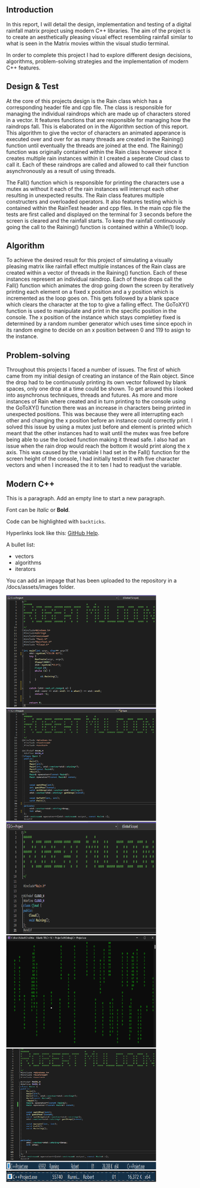
## Introduction
In this report, I will detail the design, implementation and testing of a digital rainfall matrix project using modern C++ libraries. The aim of the project is to create an aesthetically pleasing visual effect resembling rainfall similar to what is seen in the Matrix movies within the visual studio terminal. 

In order to complete this project I had to explore different design decisions, algorithms, problem-solving strategies and the implementation of modern C++ features.

## Design & Test
At the core of this projects design is the Rain class which has a corresponding header file and cpp file. The class is responsible for managing the individual raindrops which are made up of characters stored in a vector. It features functions that are responsible for managing how the raindrops fall. This is elaborated on in the Algorithm section of this report. This algorithm to give the vector of characters an animated apperance is executed over and over for as many threads are created in the Raining() function until eventually the threads are joined at the end. The Raining() function was originally contained within the Rain class however since it creates multiple rain instances within it I created a seperate Cloud class to call it. Each of these raindrops are called and allowed to call their function asynchronously as a result of using threads.

The Fall() function which is responsible for printing the characters use a mutex as without it each of the rain instances will interrupt each other resulting in unexpected results. The Rain class features multiple constructers and overloaded operators. It also features testing which is contained within the RainTest header and cpp files. In the main cpp file the tests are first called and displayed on the terminal for 3 seconds before the screen is cleared and the rainfall starts. To keep the rainfall continuously going the call to the Raining() function is contained within a While(1) loop.

## Algorithm
To achieve the desired result for this project of simulating a visually pleasing matrix like rainfall effect multiple instances of the Rain class are created within a vector of threads in the Raining() function. Each of these instances represent an individual raindrop. Each of these drops call the Fall() function which animates the drop going down the screen by iteratively printing each element on a fixed x position and a y position which is incremented as the loop goes on. This gets followed by a blank space which clears the character at the top to give a falling effect. The GoToXY() function is used to manipulate and print in the specific position in the console. The x position of the instance which stays completley fixed is determined by a random number generator which uses time since epoch in its random engine to decide on an x position between 0 and 119 to asign to the instance.

## Problem-solving
Throughout this projects I faced a number of issues. The first of which came from my initial design of creating an instance of the Rain object. Since the drop had to be continuously printing its own vector followed by blank spaces, only one drop at a time could be shown. To get around this i looked into asynchronus techniques, threads and futures. As more and more instances of Rain where created and in turn printing to the console using the GoToXY() function there was an increase in characters being printed in unexpected positions. This was because they were all interrupting each other and changing the x position before an instance could correctly print. I solved this issue by using a mutex just before and element is printed which meant that the other instances had to wait until the mutex was free before being able to use the locked function making it thread safe. I also had an issue when the rain drop would reach the bottom it would print along the x axis. This was caused by the variable I had set in the Fall() function for the screen height of the console, I had initially tested it with five character vectors and when I increased the it to ten I had to readjust the variable.


## Modern C++


This is a paragraph. Add an empty line to start a new paragraph.

Font can be *Italic* or **Bold**.

Code can be highlighted with `backticks`.

Hyperlinks look like this: [GitHub Help](https://help.github.com/).

A bullet list:

- vectors
- algorithms
- iterators

You can add an impage that has been uploaded to the repository in a /docs/assets/images folder.

<img src="https://raw.githubusercontent.com/robertatu/digital-rain-cpp/main/doc/assets/Main.png" width="400" height="300">
<img src="https://raw.githubusercontent.com/robertatu/digital-rain-cpp/main/doc/assets/RainClass.png" width="400" height="300">
<img src="https://raw.githubusercontent.com/robertatu/digital-rain-cpp/main/doc/assets/Cloud.png" width="400" height="300">


<img src="https://raw.githubusercontent.com/robertatu/digital-rain-cpp/main/doc/assets/Operation.png" width="400" height="300">
<img src="https://raw.githubusercontent.com/robertatu/digital-rain-cpp/main/doc/assets/RainHeader.png" width="400" height="300">
<img src="https://raw.githubusercontent.com/robertatu/digital-rain-cpp/main/doc/assets/C++Futures10000.png" width="400" height="20">
<img src="https://raw.githubusercontent.com/robertatu/digital-rain-cpp/main/doc/assets/C++Threads10000.png" width="400" height="30">



